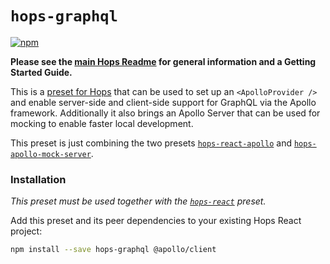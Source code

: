 # `hops-graphql`

[![npm](https://img.shields.io/npm/v/hops-graphql.svg)](https://www.npmjs.com/package/hops-graphql)

**Please see the [main Hops Readme](../../DOCUMENTATION.md) for general information and a Getting Started Guide.**

This is a [preset for Hops](../../DOCUMENTATION.md#presets) that can be used to set up an `<ApolloProvider />` and enable server-side and client-side support for GraphQL via the Apollo framework. Additionally it also brings an Apollo Server that can be used for mocking to enable faster local development.

This preset is just combining the two presets [`hops-react-apollo`](../react-apollo/README.md#presets) and [`hops-apollo-mock-server`](../apollo-mock-server/README.md#presets).

### Installation

_This preset must be used together with the [`hops-react`](../react/README.md#presets) preset._

Add this preset and its peer dependencies to your existing Hops React project:

```bash
npm install --save hops-graphql @apollo/client
```
